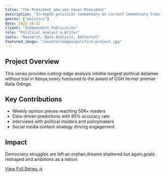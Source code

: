 ```yaml
---
title: "The President who was never President"
description: "In-depth political commentary on current commentary trends"
genres: ["politics"]
date: 2025-10-22
client: "Independent Publication"
role: "Political Analyst & Writer"
tools: "Research, Data Analysis, Editorial"
featured_image: "/assets/images/politics-project.jpg"
---
```


## Project Overview

This series provides cutting-edge analysis intothe longest political detainee without trial in Kenya,newly honoured to the award of CGH former premier Raila Odinga.

## Key Contributions

- Weekly opinion pieces reaching 50K+ readers
- Data-driven predictions with 85% accuracy rate
- Interviews with political insiders and policymakers
- Social media content strategy driving engagement

## Impact

Democracy struggles are left an orphan,dreams shattered but again,goals reshaped and ambitions as a nation.

[View Full Series →](#)
